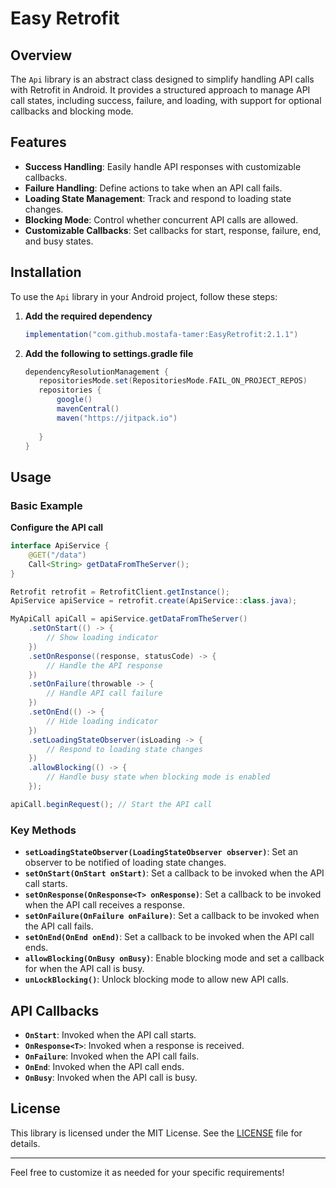 ﻿# Easy Retrofit

## Overview

The `Api` library is an abstract class designed to simplify handling API calls with Retrofit in Android. It provides a structured approach to manage API call states, including success, failure, and loading, with support for optional callbacks and blocking mode.

## Features

- **Success Handling**: Easily handle API responses with customizable callbacks.
- **Failure Handling**: Define actions to take when an API call fails.
- **Loading State Management**: Track and respond to loading state changes.
- **Blocking Mode**: Control whether concurrent API calls are allowed.
- **Customizable Callbacks**: Set callbacks for start, response, failure, end, and busy states.

## Installation

To use the `Api` library in your Android project, follow these steps:

1. **Add the required dependency** 

   ```gradle
   implementation("com.github.mostafa-tamer:EasyRetrofit:2.1.1") 
   ```
   
2. **Add the following to settings.gradle file**

   ```gradle
   dependencyResolutionManagement {
      repositoriesMode.set(RepositoriesMode.FAIL_ON_PROJECT_REPOS)
      repositories {
          google()
          mavenCentral()
          maven("https://jitpack.io")
  
      }
   }
   ```

## Usage

### Basic Example
 
**Configure the API call**

   ```java
   interface ApiService {
       @GET("/data")
       Call<String> getDataFromTheServer();
   }
 
   Retrofit retrofit = RetrofitClient.getInstance();
   ApiService apiService = retrofit.create(ApiService::class.java);

   MyApiCall apiCall = apiService.getDataFromTheServer()
       .setOnStart(() -> {
           // Show loading indicator
       })
       .setOnResponse((response, statusCode) -> {
           // Handle the API response
       })
       .setOnFailure(throwable -> {
           // Handle API call failure
       })
       .setOnEnd(() -> {
           // Hide loading indicator
       })
       .setLoadingStateObserver(isLoading -> {
           // Respond to loading state changes
       })
       .allowBlocking(() -> {
           // Handle busy state when blocking mode is enabled
       });

   apiCall.beginRequest(); // Start the API call
   ```

### Key Methods

- **`setLoadingStateObserver(LoadingStateObserver observer)`**: Set an observer to be notified of loading state changes.
- **`setOnStart(OnStart onStart)`**: Set a callback to be invoked when the API call starts.
- **`setOnResponse(OnResponse<T> onResponse)`**: Set a callback to be invoked when the API call receives a response.
- **`setOnFailure(OnFailure onFailure)`**: Set a callback to be invoked when the API call fails.
- **`setOnEnd(OnEnd onEnd)`**: Set a callback to be invoked when the API call ends.
- **`allowBlocking(OnBusy onBusy)`**: Enable blocking mode and set a callback for when the API call is busy.
- **`unLockBlocking()`**: Unlock blocking mode to allow new API calls.

## API Callbacks

- **`OnStart`**: Invoked when the API call starts.
- **`OnResponse<T>`**: Invoked when a response is received.
- **`OnFailure`**: Invoked when the API call fails.
- **`OnEnd`**: Invoked when the API call ends.
- **`OnBusy`**: Invoked when the API call is busy.

## License

This library is licensed under the MIT License. See the [LICENSE](LICENSE) file for details.

---

Feel free to customize it as needed for your specific requirements!
